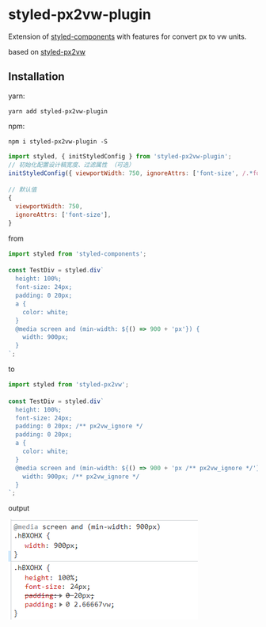 # styled-px2vw-plugin


Extension of [styled-components](https://www.styled-components.com/) with features for convert px to vw units. <br>

based on [styled-px2vw](https://github.com/hnzycfcfed/styled-px2vw)

## Installation
yarn:
```
yarn add styled-px2vw-plugin
```
npm:
```
npm i styled-px2vw-plugin -S
```

```javascript
import styled, { initStyledConfig } from 'styled-px2vw-plugin';
// 初始化配置设计稿宽度、过滤属性 （可选）
initStyledConfig({ viewportWidth: 750, ignoreAttrs: ['font-size', /.*font-size.*/] });

// 默认值
{
  viewportWidth: 750,
  ignoreAttrs: ['font-size'],
}

```

from
```javascript
import styled from 'styled-components';

const TestDiv = styled.div`
  height: 100%;
  font-size: 24px;
  padding: 0 20px;
  a {
    color: white;
  }
  @media screen and (min-width: ${() => 900 + 'px'}) {
    width: 900px;
  }
`;
```
to
```javascript
import styled from 'styled-px2vw';

const TestDiv = styled.div`
  height: 100%;
  font-size: 24px;
  padding: 0 20px; /** px2vw_ignore */
  padding: 0 20px;
  a {
    color: white;
  }
  @media screen and (min-width: ${() => 900 + 'px /** px2vw_ignore */'}) {
    width: 900px; /** px2vw_ignore */
  }
`;
```
output

![converted](/docs/示例输出.png)


